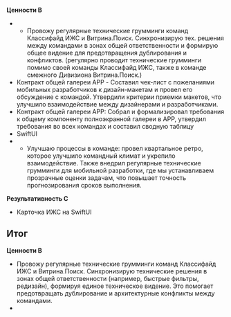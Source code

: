 
**Ценности B**
- - Провожу регулярные технические грумминги команд Классифайд ИЖС и Витрина.Поиск. Синхронизирую тех. решения между командами в зонах общей ответственности и формирую общее видение для предотвращения дублирования и конфликтов. (регулярно проводит технические грумминги помимо своей команды Классифайд ИЖС, также в команде смежного Дивизиона Витрина.Поиск.)
- Контракт общей галереи APP - Составил чек-лист с пожеланиями мобильных разработчиков к дизайн-макетам и провел его обсуждение с командой. Утвердили критерии приемки макетов, что улучшило взаимодействие между дизайнерами и разработчиками.
- Контракт общей галереи APP: Собрал и формализировал требования к общему компоненту полноэкранной галереи в APP, утвердил требования во всех командах и составил сводную таблицу
- SwiftUI
- - Улучшаю процессы в команде: провел квартальное ретро, которое улучшило командный климат и укрепило взаимодействие. Также внедрил регулярные технические грумминги для мобильной разработки, где мы устанавливаем прозрачные оценки задачам, что повышает точность прогнозирования сроков выполнения.

**Результативность C**
- Карточка ИЖС на SwiftUI

## Итог
**Ценности B**
- Провожу регулярные технические грумминги команд Классифайд ИЖС и Витрина.Поиск. Синхронизирую технические решения в зонах общей ответственности (например, быстрые фильтры, редизайн), формируя единое техническое видение. Это помогает предотвращать дублирование и архитектурные конфликты между командами.
- 